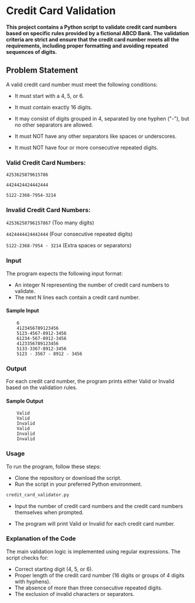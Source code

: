 # Credit Card Validation

**This project contains a Python script to validate credit card numbers based on specific rules provided by a fictional ABCD Bank. The validation criteria are strict and ensure that the credit card number meets all the requirements, including proper formatting and avoiding repeated sequences of digits.**

## Problem Statement

A valid credit card number must meet the following conditions:
- It must start with a 4, 5, or 6.

- It must contain exactly 16 digits.

- It may consist of digits grouped in 4, separated by one hyphen ("-"), but no other separators are allowed.

- It must NOT have any other separators like spaces or underscores.

- It must NOT have four or more consecutive repeated digits.

### Valid Credit Card Numbers:
`4253625879615786`

`4424424424442444`

`5122-2368-7954-3214`

### Invalid Credit Card Numbers:
`42536258796157867` (Too many digits)

`4424444424442444` (Four consecutive repeated digits)

`5122-2368-7954 - 3214` (Extra spaces or separators)

### Input
The program expects the following input format:

- An integer N representing the number of credit card numbers to validate.
- The next N lines each contain a credit card number.

#### Sample Input

```
    6
    4123456789123456
    5123-4567-8912-3456
    61234-567-8912-3456
    4123356789123456
    5133-3367-8912-3456
    5123 - 3567 - 8912 - 3456
```
### Output

For each credit card number, the program prints either Valid or Invalid based on the validation rules.

#### Sample Output
```
    Valid
    Valid
    Invalid
    Valid
    Invalid
    Invalid
```

### Usage

To run the program, follow these steps:

- Clone the repository or download the script.
- Run the script in your preferred Python environment.

```python 
credit_card_validator.py
```

- Input the number of credit card numbers and the credit card numbers themselves when prompted.

- The program will print Valid or Invalid for each credit card number.

### Explanation of the Code

The main validation logic is implemented using regular expressions. The script checks for:
- Correct starting digit (4, 5, or 6).
- Proper length of the credit card number (16 digits or groups of 4 digits with hyphens).
- The absence of more than three consecutive repeated digits.
- The exclusion of invalid characters or separators.
